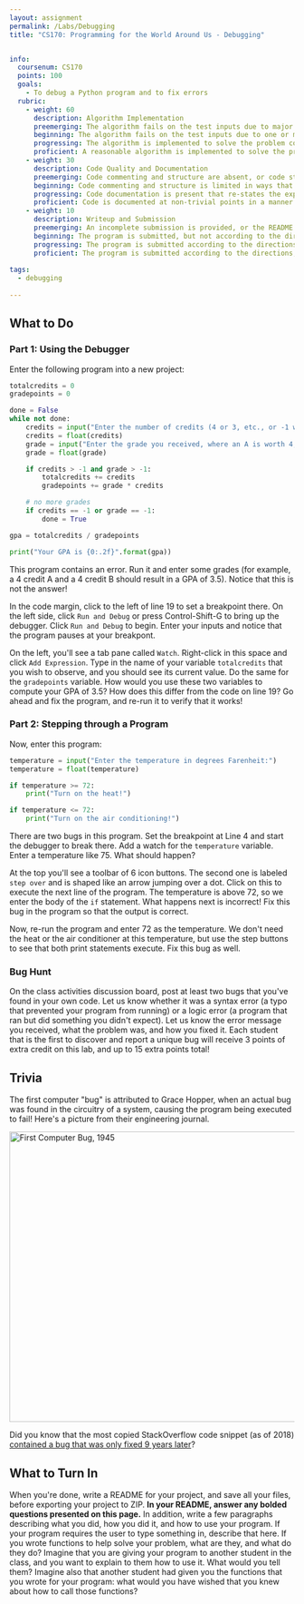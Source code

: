 ```yaml
---
layout: assignment
permalink: /Labs/Debugging
title: "CS170: Programming for the World Around Us - Debugging"


info:
  coursenum: CS170
  points: 100
  goals:
    - To debug a Python program and to fix errors
  rubric:
    - weight: 60
      description: Algorithm Implementation
      preemerging: The algorithm fails on the test inputs due to major issues, or the program fails to compile and/or run
      beginning: The algorithm fails on the test inputs due to one or more minor issues
      progressing: The algorithm is implemented to solve the problem correctly according to given test inputs, but would fail if executed in a general case due to a minor issue or omission in the algorithm design or implementation
      proficient: A reasonable algorithm is implemented to solve the problem which correctly solves the problem according to the given test inputs, and would be reasonably expected to solve the problem in the general case
    - weight: 30
      description: Code Quality and Documentation
      preemerging: Code commenting and structure are absent, or code structure departs significantly from best practice, and/or the code departs significantly from the style guide
      beginning: Code commenting and structure is limited in ways that reduce the readability of the program, and/or there are minor departures from the style guide
      progressing: Code documentation is present that re-states the explicit code definitions, and/or code is written that mostly adheres to the style guide
      proficient: Code is documented at non-trivial points in a manner that enhances the readability of the program, and code is written according to the style guide
    - weight: 10
      description: Writeup and Submission
      preemerging: An incomplete submission is provided, or the README file submitted is blank
      beginning: The program is submitted, but not according to the directions in one or more ways (for example, because it is lacking a readme writeup or missing answers to written questions)
      progressing: The program is submitted according to the directions with a minor omission or correction needed, including a readme writeup describing the solution and answering nearly all questions posed in the instructions
      proficient: The program is submitted according to the directions, including a readme writeup describing the solution and answering all questions posed in the instructions
    
tags:
  - debugging
  
---
```


## What to Do

### Part 1: Using the Debugger
Enter the following program into a new project:

```python
totalcredits = 0
gradepoints = 0

done = False
while not done:
    credits = input("Enter the number of credits (4 or 3, etc., or -1 when done):")
    credits = float(credits)
    grade = input("Enter the grade you received, where an A is worth 4, B+ is worth 3.67, B- is worth 3.33, B is worth 3, and so on, or -1 when done:")
    grade = float(grade)

    if credits > -1 and grade > -1:
        totalcredits += credits
        gradepoints += grade * credits

    # no more grades
    if credits == -1 or grade == -1:
        done = True

gpa = totalcredits / gradepoints

print("Your GPA is {0:.2f}".format(gpa))
```

This program contains an error.  Run it and enter some grades (for example, a 4 credit A and a 4 credit B should result in a GPA of 3.5).  Notice that this is not the answer!

In the code margin, click to the left of line 19 to set a breakpoint there.  On the left side, click `Run and Debug` or press Control-Shift-G to bring up the debugger.  Click `Run and Debug` to begin.  Enter your inputs and notice that the program pauses at your breakpont.  

On the left, you'll see a tab pane called `Watch`.  Right-click in this space and click `Add Expression`.  Type in the name of your variable `totalcredits` that you wish to observe, and you should see its current value.  Do the same for the `gradepoints` variable.  How would you use these two variables to compute your GPA of 3.5?  How does this differ from the code on line 19?  Go ahead and fix the program, and re-run it to verify that it works!

### Part 2: Stepping through a Program
Now, enter this program:

```python
temperature = input("Enter the temperature in degrees Farenheit:")
temperature = float(temperature)

if temperature >= 72:
    print("Turn on the heat!")

if temperature <= 72:
    print("Turn on the air conditioning!")
```

There are two bugs in this program.  Set the breakpoint at Line 4 and start the debugger to break there.  Add a watch for the `temperature` variable.  Enter a temperature like 75.  What should happen?

At the top you'll see a toolbar of 6 icon buttons.  The second one is labeled `step over` and is shaped like an arrow jumping over a dot.  Click on this to execute the next line of the program.  The temperature is above 72, so we enter the body of the `if` statement.  What happens next is incorrect!  Fix this bug in the program so that the output is correct.

Now, re-run the program and enter 72 as the temperature.  We don't need the heat or the air conditioner at this temperature, but use the step buttons to see that both print statements execute.  Fix this bug as well.

### Bug Hunt

On the class activities discussion board, post at least two bugs that you've found in your own code.  Let us know whether it was a syntax error (a typo that prevented your program from running) or a logic error (a program that ran but did something you didn't expect).  Let us know the error message you received, what the problem was, and how you fixed it.  Each student that is the first to discover and report a unique bug will receive 3 points of extra credit on this lab, and up to 15 extra points total!

## Trivia

The first computer "bug" is attributed to Grace Hopper, when an actual bug was found in the circuitry of a system, causing the program being executed to fail!  Here's a picture from their engineering journal.

<a title="Courtesy of the Naval Surface Warfare Center, Dahlgren, VA., 1988., Public domain, via Wikimedia Commons" href="https://commons.wikimedia.org/wiki/File:First_Computer_Bug,_1945.jpg"><img width="512" alt="First Computer Bug, 1945" src="https://upload.wikimedia.org/wikipedia/commons/f/ff/First_Computer_Bug%2C_1945.jpg"></a>

Did you know that the most copied StackOverflow code snippet (as of 2018) [contained a bug that was only fixed 9 years later](https://www.zdnet.com/article/the-most-copied-stackoverflow-java-code-snippet-contains-a-bug/)?

## What to Turn In

When you're done, write a README for your project, and save all your files, before exporting your project to ZIP.  **In your README, answer any bolded questions presented on this page.**  In addition, write a few paragraphs describing what you did, how you did it, and how to use your program.  If your program requires the user to type something in, describe that here.  If you wrote functions to help solve your problem, what are they, and what do they do?  Imagine that you are giving your program to another student in the class, and you want to explain to them how to use it.  What would you tell them?  Imagine also that another student had given you the functions that you wrote for your program: what would you have wished that you knew about how to call those functions?